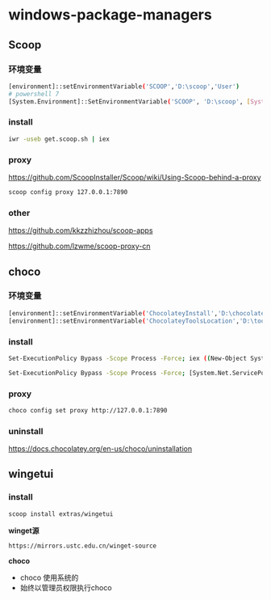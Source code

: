 # windows-package-managers
## Scoop

### 环境变量

```sh
[environment]::setEnvironmentVariable('SCOOP','D:\scoop','User')
# powershell 7
[System.Environment]::SetEnvironmentVariable('SCOOP', 'D:\scoop', [System.EnvironmentVariableTarget]::User)
```

### install

```sh
iwr -useb get.scoop.sh | iex
```

### proxy

<https://github.com/ScoopInstaller/Scoop/wiki/Using-Scoop-behind-a-proxy>

```sh
scoop config proxy 127.0.0.1:7890
```

### other

<https://github.com/kkzzhizhou/scoop-apps>

<https://github.com/lzwme/scoop-proxy-cn>

## choco

### 环境变量

```sh
[environment]::setEnvironmentVariable('ChocolateyInstall','D:\chocolatey','User')
[environment]::setEnvironmentVariable('ChocolateyToolsLocation','D:\tools','User')
```

### install

```sh
Set-ExecutionPolicy Bypass -Scope Process -Force; iex ((New-Object System.Net.WebClient).DownloadString('https://community.chocolatey.org/install.ps1'))

Set-ExecutionPolicy Bypass -Scope Process -Force; [System.Net.ServicePointManager]::SecurityProtocol = [System.Net.ServicePointManager]::SecurityProtocol -bor 3072; iex ((New-Object System.Net.WebClient).DownloadString('https://community.chocolatey.org/install.ps1'))
```

### proxy

```sh
choco config set proxy http://127.0.0.1:7890
```

### uninstall

<https://docs.chocolatey.org/en-us/choco/uninstallation>

## wingetui

### install

```sh
scoop install extras/wingetui
```

**winget源**

```
https://mirrors.ustc.edu.cn/winget-source
```

**choco**

- choco 使用系统的
- 始终以管理员权限执行choco